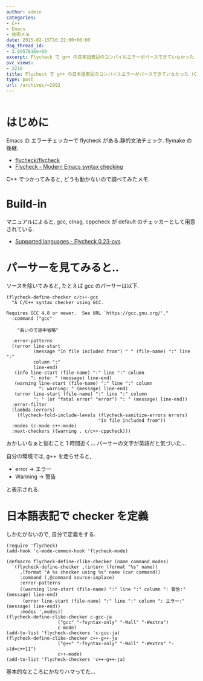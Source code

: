 ```yaml
---
author: admin
categories:
- C++
- Emacs
- 技術メモ
date: 2015-02-15T10:22:00+00:00
dsq_thread_id:
- 3.6957816e+09
excerpt: Flycheck で g++ の日本語表記のコンパイルエラーがパースできていなかった (C/C++)
pvc_views:
- 2219
title: Flycheck で g++ の日本語表記のコンパイルエラーがパースできていなかった (C/C++)
type: post
url: /archives/=2992
---
```


<img alt="" src="https://futurismo.biz/wp-content/uploads/emacs_logo.jpg"/>

はじめに
========

Emacs の エラーチェッカーで flycheck がある.静的文法チェック. flymake
の後継.

-   [flycheck/flycheck](https://github.com/flycheck/flycheck)
-   [Flycheck - Modern Emacs syntax checking
    ](https://www.flycheck.org/en/latest/)

C++ でつかってみると, どうも動かないので調べてみたメモ.

Build-in
========

マニュアルによると, gcc, clnag, cppcheck が default
のチェッカーとして用意されている.

-   [Supported languages - Flycheck
    0.23-cvs](https://flycheck.readthedocs.org/en/latest/guide/languages.html#c-c)

パーサーを見てみると..
======================

ソースを除いてみると, たとえば gcc のパーサーは以下.

``` {.commonlisp}
(flycheck-define-checker c/c++-gcc
  "A C/C++ syntax checker using GCC.

Requires GCC 4.8 or newer.  See URL `https://gcc.gnu.org/'."
  :command ("gcc"

    "長いので途中省略"

  :error-patterns
  ((error line-start
          (message "In file included from") " " (file-name) ":" line ":"
          column ":"
          line-end)
   (info line-start (file-name) ":" line ":" column
         ": note: " (message) line-end)
   (warning line-start (file-name) ":" line ":" column
            ": warning: " (message) line-end)
   (error line-start (file-name) ":" line ":" column
          ": " (or "fatal error" "error") ": " (message) line-end))
  :error-filter
  (lambda (errors)
    (flycheck-fold-include-levels (flycheck-sanitize-errors errors)
                                  "In file included from"))
  :modes (c-mode c++-mode)
  :next-checkers ((warning . c/c++-cppcheck)))
```

おかしいなぁと悩むこと 1 時間近く... パーサーの文字が英語だと気づいた...

自分の環境では, g++ を走らせると,

-   error -&gt; エラー
-   Warining -&gt; 警告

と表示される.

日本語表記で checker を定義
===========================

しかたがないので, 自分で定義をする.

``` {.commonlisp}
(require 'flycheck)
(add-hook 'c-mode-common-hook 'flycheck-mode)

(defmacro flycheck-define-clike-checker (name command modes)
  `(flycheck-define-checker ,(intern (format "%s" name))
     ,(format "A %s checker using %s" name (car command))
     :command (,@command source-inplace)
     :error-patterns
     ((warning line-start (file-name) ":" line ":" column ": 警告:" (message) line-end)
      (error line-start (file-name) ":" line ":" column ": エラー:" (message) line-end))
     :modes ',modes))
(flycheck-define-clike-checker c-gcc-ja
                   ("gcc" "-fsyntax-only" "-Wall" "-Wextra")
                   c-mode)
(add-to-list 'flycheck-checkers 'c-gcc-ja)
(flycheck-define-clike-checker c++-g++-ja
                   ("g++" "-fsyntax-only" "-Wall" "-Wextra" "-std=c++11")
                   c++-mode)
(add-to-list 'flycheck-checkers 'c++-g++-ja)
```

基本的なところにかなりハマってた...
